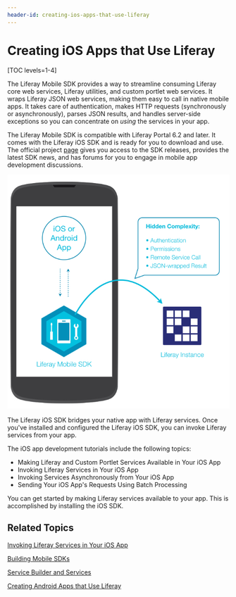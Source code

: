 ```yaml
---
header-id: creating-ios-apps-that-use-liferay
---
```


# Creating iOS Apps that Use Liferay

[TOC levels=1-4]

The Liferay Mobile SDK provides a way to streamline consuming Liferay core web 
services, Liferay utilities, and custom portlet web services. It wraps Liferay
JSON web services, making them easy to call in native mobile apps. It takes care
of authentication, makes HTTP requests (synchronously or asynchronously), parses
JSON results, and handles server-side exceptions so you can concentrate on
*using* the services in your app. 

The Liferay Mobile SDK is compatible with Liferay Portal 6.2 and later. It comes
with the Liferay iOS SDK and is ready for you to download and use. The official
project
[page](https://www.liferay.com/community/liferay-projects/liferay-mobile-sdk/overview)
gives you access to the SDK releases, provides the latest SDK news, and has
forums for you to engage in mobile app development discussions.

![Figure 1: Liferay's Mobile SDK enables your native app to communicate with Liferay.](../../images/mobile-sdk-diagram.png)

The Liferay iOS SDK bridges your native app with Liferay services. Once you've 
installed and configured the Liferay iOS SDK, you can invoke Liferay services 
from your app. 

The iOS app development tutorials include the following topics: 

- Making Liferay and Custom Portlet Services Available in Your iOS App
- Invoking Liferay Services in Your iOS App
- Invoking Services Asynchronously from Your iOS App
- Sending Your iOS App's Requests Using Batch Processing

You can get started by making Liferay services available to your app. This is 
accomplished by installing the iOS SDK.

## Related Topics

[Invoking Liferay Services in Your iOS App](/docs/6-2/tutorials/-/knowledge_base/t/invoking-liferay-services-in-your-ios-app)

[Building Mobile SDKs](/docs/6-2/tutorials/-/knowledge_base/t/building-mobile-sdks)

[Service Builder and Services](/docs/6-2/tutorials/-/knowledge_base/t/service-builder)

[Creating Android Apps that Use Liferay](/docs/6-2/tutorials/-/knowledge_base/t/creating-android-apps-that-use-liferay)
